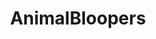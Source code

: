 ---
title: AnimalBloopers
crosslinks:
- livven
- funny
- aww
- AnimalsBeingDerps
- PeopleFuckingDying
- HumanBloopers
- woof_irl
- gifs
---